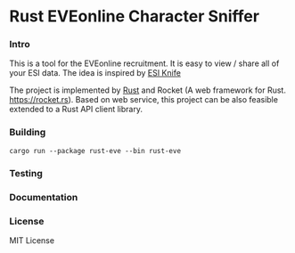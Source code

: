 # Rust EVEonline Character Sniffer


### Intro

This is a tool for the EVEonline recruitment. It is easy to view / share all of your ESI data.
The idea is inspired by [ESI Knife](https://esi.a-t.al/)

The project is implemented by [Rust](www.rust-lang.org) and Rocket (A web framework for Rust. https://rocket.rs). Based on web service, 
this project can be also feasible extended to a Rust API client library.

### Building

`cargo run --package rust-eve --bin rust-eve`

### Testing


### Documentation


### License

MIT License